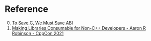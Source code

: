 # Reference

0. [To Save C, We Must Save ABI](https://thephd.dev/to-save-c-we-must-save-abi-fixing-c-function-abi)
0. [Making Libraries Consumable for Non-C++ Developers - Aaron R Robinson - CppCon 2021](https://www.youtube.com/watch?v=4r09pv9v1w0)

